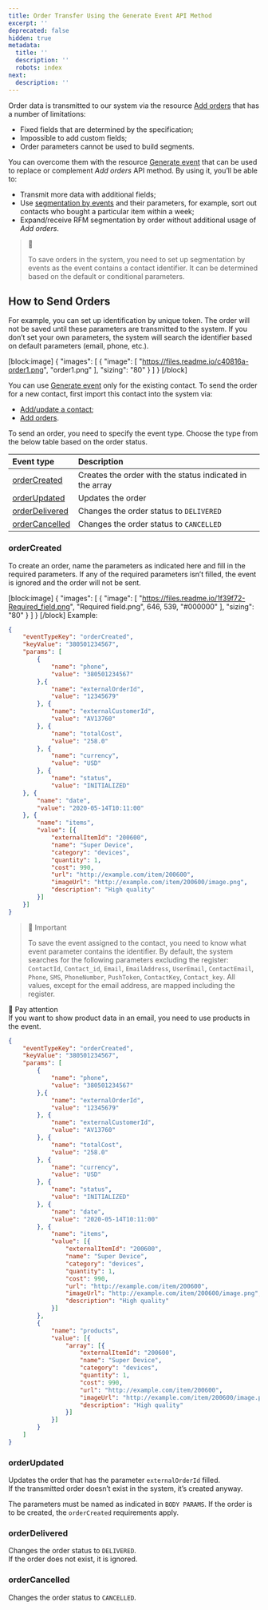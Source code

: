 ```yaml
---
title: Order Transfer Using the Generate Event API Method
excerpt: ''
deprecated: false
hidden: true
metadata:
  title: ''
  description: ''
  robots: index
next:
  description: ''
---
```

Order data is transmitted to our system via the resource [Add orders](https://docs.yespo.io/reference/ordersbulkinsert-1) that has a number of limitations:

- Fixed fields that are determined by the specification;
- Impossible to add custom fields;
- Order parameters cannot be used to build segments.

You can overcome them with the resource [Generate event](https://docs.yespo.io/reference/registerevent_1) that can be used to replace or complement _Add orders_ API method. By using it, you’ll be able to:

- Transmit more data with additional fields;
- Use [segmentation by events](https://docs.yespo.io/docs/segmentation-by-events) and their parameters, for example, sort out contacts who bought a particular item within a week;
- Expand/receive RFM segmentation by order without additional usage of _Add orders_.

> 🚧 
> 
> To save orders in the system, you need to set up segmentation by events as the event contains a contact identifier. It can be determined based on the default or conditional parameters.

How to Send Orders
------------------

For example, you can set up identification by unique token. The order will not be saved until these parameters are transmitted to the system. If you don’t set your own parameters, the system will search the identifier based on default parameters (email, phone, etc.).

[block:image]
{
  "images": [
    {
      "image": [
        "https://files.readme.io/c40816a-order1.png",
        "order1.png"
      ],
      "sizing": "80"
    }
  ]
}
[/block]

You can use [Generate event](https://docs.yespo.io/reference/registerevent_1) only for the existing contact. To send the order for a new contact, first import this contact into the system via:

- [Add/update a contact](https://docs.yespo.io/reference/addcontact-1);
- [Add orders](https://docs.yespo.io/reference/ordersbulkinsert-1).

To send an order, you need to specify the event type. Choose the type from the below table based on the order status.

| Event type                                                                           | Description                                              |
| :----------------------------------------------------------------------------------- | :------------------------------------------------------- |
| [orderCreated](https://docs.yespo.io/docs/sending-orders-via-api#ordercreated)     | Creates the order with the status indicated in the array |
| [orderUpdated](https://docs.yespo.io/docs/sending-orders-via-api#orderupdated)     | Updates the order                                        |
| [orderDelivered](https://docs.yespo.io/docs/sending-orders-via-api#orderdelivered) | Changes the order status to `DELIVERED`                  |
| [orderCancelled](https://docs.yespo.io/docs/sending-orders-via-api#ordercancelled) | Changes the order status to `CANCELLED`                  |

### orderCreated

To create an order, name the parameters as indicated here and fill in the required parameters. If any of the required parameters isn’t filled, the event is ignored and the order will not be sent.

[block:image]
{
  "images": [
    {
      "image": [
        "https://files.readme.io/1f39f72-Required_field.png",
        "Required field.png",
        646,
        539,
        "#000000"
      ],
      "sizing": "80"
    }
  ]
}
[/block]
Example:

```json
{
    "eventTypeKey": "orderCreated",
    "keyValue": "380501234567",
    "params": [
        {
            "name": "phone",
            "value": "380501234567"
        },{
            "name": "externalOrderId",
            "value": "12345679"
        }, {
            "name": "externalCustomerId",
            "value": "AV13760"
        }, {
            "name": "totalCost",
            "value": "258.0"
        }, {
            "name": "currency",
            "value": "USD"
        }, {
            "name": "status",
            "value": "INITIALIZED"
    }, {
        "name": "date",
        "value": "2020-05-14T10:11:00"
    }, {
        "name": "items",
        "value": [{
            "externalItemId": "200600",
            "name": "Super Device",
            "category": "devices",
            "quantity": 1,
            "cost": 990,
            "url": "http://example.com/item/200600",
            "imageUrl": "http://example.com/item/200600/image.png",
            "description": "High quality"
        }]
    }]
}
```

> 📘 Important
> 
> To save the event assigned to the contact, you need to know what event parameter contains the identifier. By default, the system searches for the following parameters excluding the register: `ContactId`, `Contact_id`, `Email`, `EmailAddress`, `UserEmail`, `ContactEmail`, `Phone`, `SMS`, `PhoneNumber`, `PushToken`, `ContactKey`, `Contact_key`. All values, except for the email address, are mapped including the register.

📌 Pay attention  
If you want to show product data in an email, you need to use products in the event.

```json
{
    "eventTypeKey": "orderCreated",
    "keyValue": "380501234567",
    "params": [
        {
            "name": "phone",
            "value": "380501234567"
        },{
            "name": "externalOrderId",
            "value": "12345679"
        }, {
            "name": "externalCustomerId",
            "value": "AV13760"
        }, {
            "name": "totalCost",
            "value": "258.0"
        }, {
            "name": "currency",
            "value": "USD"
        }, {
            "name": "status",
            "value": "INITIALIZED"
        }, {
            "name": "date",
            "value": "2020-05-14T10:11:00"
        }, {
            "name": "items",
            "value": [{
                "externalItemId": "200600",
                "name": "Super Device",
                "category": "devices",
                "quantity": 1,
                "cost": 990,
                "url": "http://example.com/item/200600",
                "imageUrl": "http://example.com/item/200600/image.png",
                "description": "High quality"
            }]
        },
        {
            "name": "products",
            "value": [{
                "array": [{
                    "externalItemId": "200600",
                    "name": "Super Device",
                    "category": "devices",
                    "quantity": 1,
                    "cost": 990,
                    "url": "http://example.com/item/200600",
                    "imageUrl": "http://example.com/item/200600/image.png",
                    "description": "High quality"
                }]
            }]
        }
    ]
}
```

### orderUpdated

Updates the order that has the parameter `externalOrderId` filled.  
If the transmitted order doesn’t exist in the system, it’s created anyway.

The parameters must be named as indicated in `BODY PARAMS`. If the order is to be created, the `orderCreated` requirements apply.

### orderDelivered

Changes the order status to `DELIVERED`.  
If the order does not exist, it is ignored.

### orderCancelled

Changes the order status to `CANCELLED`.